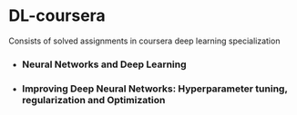 # DL-coursera
Consists of solved assignments in coursera deep learning specialization

- ### Neural Networks and Deep Learning
- ### Improving Deep Neural Networks: Hyperparameter tuning, regularization and Optimization

